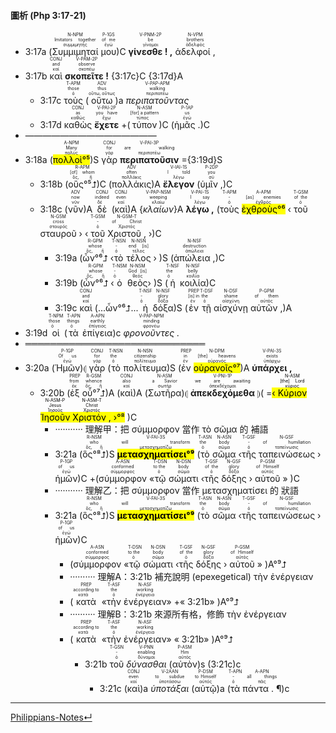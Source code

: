 #### 圖析 (Php 3:17-21)

- <rt>3:17a</rt> (<RUBY><ruby><ruby>Συμμιμηταί<rt>συμμιμητής</rt></ruby><rt>Imitators together</rt></ruby><rt>N-NPM</rt></RUBY> <RUBY><ruby><ruby>μου<rt>ἐγώ</rt></ruby><rt>of me</rt></ruby><rt>P-1GS</rt></RUBY>)C <RUBY><ruby><ruby><strong>γίνεσθε ! ,</strong><rt>γίνομαι</rt></ruby><rt>be</rt></ruby><rt>V-PNM-2P</rt></RUBY> <RUBY><ruby><ruby>ἀδελφοί ,<rt>ἀδελφός</rt></ruby><rt>brothers</rt></ruby><rt>N-VPM</rt></RUBY> 
- <rt>3:17b</rt> <RUBY><ruby><ruby>καὶ<rt>καί</rt></ruby><rt>and</rt></ruby><rt>CONJ</rt></RUBY> <RUBY><ruby><ruby><strong>σκοπεῖτε !</strong><rt>σκοπέω</rt></ruby><rt>observe</rt></ruby><rt>V-PAM-2P</rt></RUBY> {<rt>3:17c</rt>}C {<rt>3:17d</rt>}A
	- <rt>3:17c</rt> <RUBY><ruby><ruby>τοὺς<rt>ὁ</rt></ruby><rt>those</rt></ruby><rt>T-APM</rt></RUBY> (<RUBY><ruby><ruby>οὕτω<rt>οὕτω, οὕτως</rt></ruby><rt>thus</rt></ruby><rt>ADV</rt></RUBY>)a <RUBY><ruby><ruby><em>περιπατοῦντας</em><rt>περιπατέω</rt></ruby><rt>walking</rt></ruby><rt>V-PAP-APM</rt></RUBY>
	- <rt>3:17d</rt> <RUBY><ruby><ruby>καθὼς<rt>καθώς</rt></ruby><rt>as</rt></ruby><rt>CONJ</rt></RUBY> <RUBY><ruby><ruby><strong>ἔχετε</strong><rt>ἔχω</rt></ruby><rt>you have</rt></ruby><rt>V-PAI-2P</rt></RUBY> +(<RUBY><ruby><ruby>τύπον<rt>τύπος</rt></ruby><rt>[for] a pattern</rt></ruby><rt>N-ASM</rt></RUBY>)C (<RUBY><ruby><ruby>ἡμᾶς .<rt>ἐγώ</rt></ruby><rt>us</rt></ruby><rt>P-1AP</rt></RUBY>)C
- ———————————————
- <rt>3:18a</rt> (<RUBY><ruby><ruby><mark>πολλοὶ°⁵</mark><rt>πολύς</rt></ruby><rt>Many</rt></ruby><rt>A-NPM</rt></RUBY>)S <RUBY><ruby><ruby>γὰρ<rt>γάρ</rt></ruby><rt>for</rt></ruby><rt>CONJ</rt></RUBY> <RUBY><ruby><ruby><strong>περιπατοῦσιν</strong><rt>περιπατέω</rt></ruby><rt>are walking</rt></ruby><rt>V-PAI-3P</rt></RUBY> ={<rt>3:19d</rt>}S
	- <rt>3:18b</rt> (<RUBY><ruby><ruby>οὓς°⁵⮥<rt>ὅς, ἥ</rt></ruby><rt>[of] whom</rt></ruby><rt>R-APM</rt></RUBY>)C (<RUBY><ruby><ruby>πολλάκις<rt>πολλάκις</rt></ruby><rt>often</rt></ruby><rt>ADV</rt></RUBY>)A <RUBY><ruby><ruby><strong>ἔλεγον</strong><rt>λέγω</rt></ruby><rt>I told</rt></ruby><rt>V-IAI-1S</rt></RUBY> (<RUBY><ruby><ruby>ὑμῖν ,<rt>σύ</rt></ruby><rt>you</rt></ruby><rt>P-2DP</rt></RUBY>)C 
	- <rt>3:18c</rt> (<RUBY><ruby><ruby>νῦν<rt>νῦν</rt></ruby><rt>now</rt></ruby><rt>ADV</rt></RUBY>)A <RUBY><ruby><ruby>δὲ<rt>δέ</rt></ruby><rt>indeed</rt></ruby><rt>CONJ</rt></RUBY> (<RUBY><ruby><ruby>καὶ<rt>καί</rt></ruby><rt>even</rt></ruby><rt>CONJ</rt></RUBY>)A {<RUBY><ruby><ruby><em>κλαίων</em><rt>κλαίω</rt></ruby><rt>weeping</rt></ruby><rt>V-PAP-NSM</rt></RUBY>}A <RUBY><ruby><ruby><strong>λέγω ,</strong><rt>λέγω</rt></ruby><rt>I say</rt></ruby><rt>V-PAI-1S</rt></RUBY> (<RUBY><ruby><ruby>τοὺς<rt>ὁ</rt></ruby><rt>-</rt></ruby><rt>T-APM</rt></RUBY> <RUBY><ruby><ruby><mark>ἐχθροὺς°⁶</mark><rt>ἐχθρός</rt></ruby><rt>[as] enemies</rt></ruby><rt>A-APM</rt></RUBY> ‹ <RUBY><ruby><ruby>τοῦ<rt>ὁ</rt></ruby><rt>of the</rt></ruby><rt>T-GSM</rt></RUBY> <RUBY><ruby><ruby>σταυροῦ<rt>σταυρός</rt></ruby><rt>cross</rt></ruby><rt>N-GSM</rt></RUBY> › ‹ <RUBY><ruby><ruby>τοῦ<rt>ὁ</rt></ruby><rt>-</rt></ruby><rt>T-GSM</rt></RUBY> <RUBY><ruby><ruby>Χριστοῦ ,<rt>Χριστός</rt></ruby><rt>of Christ</rt></ruby><rt>N-GSM-T</rt></RUBY> ›)C
		- <rt>3:19a</rt> (<RUBY><ruby><ruby>ὧν°⁶⮥<rt>ὅς, ἥ</rt></ruby><rt>whose</rt></ruby><rt>R-GPM</rt></RUBY> ‹<RUBY><ruby><ruby>τὸ<rt>ὁ</rt></ruby><rt>-</rt></ruby><rt>T-NSN</rt></RUBY> <RUBY><ruby><ruby>τέλος<rt>τέλος</rt></ruby><rt>end [is]</rt></ruby><rt>N-NSN</rt></RUBY> › )S (<RUBY><ruby><ruby>ἀπώλεια ,<rt>ἀπώλεια</rt></ruby><rt>destruction</rt></ruby><rt>N-NSF</rt></RUBY>)C 
		- <rt>3:19b</rt> (<RUBY><ruby><ruby>ὧν°⁶⮥<rt>ὅς, ἥ</rt></ruby><rt>whose</rt></ruby><rt>R-GPM</rt></RUBY> ‹<RUBY><ruby><ruby>ὁ<rt>ὁ</rt></ruby><rt>-</rt></ruby><rt>T-NSM</rt></RUBY> <RUBY><ruby><ruby>θεὸς<rt>θεός</rt></ruby><rt>God [is]</rt></ruby><rt>N-NSM</rt></RUBY>› )S (<RUBY><ruby><ruby>ἡ<rt>ὁ</rt></ruby><rt>the</rt></ruby><rt>T-NSF</rt></RUBY> <RUBY><ruby><ruby>κοιλία<rt>κοιλία</rt></ruby><rt>belly</rt></ruby><rt>N-NSF</rt></RUBY>)C
		- <rt>3:19c</rt> <RUBY><ruby><ruby>καὶ<rt>καί</rt></ruby><rt>and</rt></ruby><rt>CONJ</rt></RUBY> (...ὧν°⁶⮥... <RUBY><ruby><ruby>ἡ<rt>ὁ</rt></ruby><rt>-</rt></ruby><rt>T-NSF</rt></RUBY> <RUBY><ruby><ruby>δόξα<rt>δόξα</rt></ruby><rt>glory</rt></ruby><rt>N-NSF</rt></RUBY>)S (<RUBY><ruby><ruby>ἐν<rt>ἐν</rt></ruby><rt>[is] in</rt></ruby><rt>PREP</rt></RUBY> <RUBY><ruby><ruby>τῇ<rt>ὁ</rt></ruby><rt>the</rt></ruby><rt>T-DSF</rt></RUBY> <RUBY><ruby><ruby>αἰσχύνῃ<rt>αἰσχύνη</rt></ruby><rt>shame</rt></ruby><rt>N-DSF</rt></RUBY> <RUBY><ruby><ruby>αὐτῶν ,<rt>αὐτός</rt></ruby><rt>of them</rt></ruby><rt>P-GPM</rt></RUBY>)A 
- <rt>3:19d</rt> <RUBY><ruby><ruby>οἱ<rt>ὁ</rt></ruby><rt>those</rt></ruby><rt>T-NPM</rt></RUBY> (<RUBY><ruby><ruby>τὰ<rt>ὁ</rt></ruby><rt>things</rt></ruby><rt>T-APN</rt></RUBY> <RUBY><ruby><ruby>ἐπίγεια<rt>ἐπίγειος</rt></ruby><rt>earthly</rt></ruby><rt>A-APN</rt></RUBY>)c <RUBY><ruby><ruby><em>φρονοῦντες .</em><rt>φρονέω</rt></ruby><rt>minding</rt></ruby><rt>V-PAP-NPM</rt></RUBY>
- ═════════════════════════════
- <rt>3:20a</rt> (<RUBY><ruby><ruby>Ἡμῶν<rt>ἐγώ</rt></ruby><rt>Of us</rt></ruby><rt>P-1GP</rt></RUBY>)⦇ <RUBY><ruby><ruby>γὰρ<rt>γάρ</rt></ruby><rt>for</rt></ruby><rt>CONJ</rt></RUBY> (<RUBY><ruby><ruby>τὸ<rt>ὁ</rt></ruby><rt>the</rt></ruby><rt>T-NSN</rt></RUBY> <RUBY><ruby><ruby>πολίτευμα<rt>πολίτευμα</rt></ruby><rt>citizenship</rt></ruby><rt>N-NSN</rt></RUBY>)S (<RUBY><ruby><ruby>ἐν<rt>ἐν</rt></ruby><rt>in</rt></ruby><rt>PREP</rt></RUBY> <RUBY><ruby><ruby><mark>οὐρανοῖς°⁷</mark><rt>οὐρανός</rt></ruby><rt>[the] heavens</rt></ruby><rt>N-DPM</rt></RUBY>)A <RUBY><ruby><ruby><strong>ὑπάρχει ,</strong><rt>ὑπάρχω</rt></ruby><rt>exists</rt></ruby><rt>V-PAI-3S</rt></RUBY> 
	- <rt>3:20b</rt> (<RUBY><ruby><ruby>ἐξ<rt>ἐκ</rt></ruby><rt>from</rt></ruby><rt>PREP</rt></RUBY> <RUBY><ruby><ruby>οὗ°⁷⮥<rt>ὅς, ἥ</rt></ruby><rt>whence</rt></ruby><rt>R-GSM</rt></RUBY>)A (<RUBY><ruby><ruby>καὶ<rt>καί</rt></ruby><rt>also</rt></ruby><rt>CONJ</rt></RUBY>)A (<RUBY><ruby><ruby>Σωτῆρα<rt>σωτήρ</rt></ruby><rt>a Savior</rt></ruby><rt>N-ASM</rt></RUBY>)⦇ <RUBY><ruby><ruby><strong>ἀπεκδεχόμεθα</strong><rt>ἀπεκδέχομαι</rt></ruby><rt>we are awaiting</rt></ruby><rt>V-PNI-1P</rt></RUBY> ⦈( =<mark>‹ <RUBY><ruby><ruby>Κύριον<rt>κύριος</rt></ruby><rt>[the] Lord</rt></ruby><rt>N-ASM</rt></RUBY> <RUBY><ruby><ruby>Ἰησοῦν<rt>Ἰησοῦς</rt></ruby><rt>Jesus</rt></ruby><rt>N-ASM-P</rt></RUBY> <RUBY><ruby><ruby>Χριστόν ,<rt>Χριστός</rt></ruby><rt>Christ</rt></ruby><rt>N-ASM-T</rt></RUBY> ›°⁸</mark> )C
		- ··········· 理解甲：把 σύμμορφον 當作 τὸ σῶμα 的 補語 
		- <rt>3:21a</rt> (<RUBY><ruby><ruby>ὃς°⁸⮥<rt>ὅς, ἥ</rt></ruby><rt>who</rt></ruby><rt>R-NSM</rt></RUBY>)S <RUBY><ruby><ruby><mark><strong>μετασχηματίσει°⁹</strong></mark><rt>μετασχηματίζω</rt></ruby><rt>will transform</rt></ruby><rt>V-FAI-3S</rt></RUBY> (<RUBY><ruby><ruby>τὸ<rt>ὁ</rt></ruby><rt>the</rt></ruby><rt>T-ASN</rt></RUBY> <RUBY><ruby><ruby>σῶμα<rt>σῶμα</rt></ruby><rt>body</rt></ruby><rt>N-ASN</rt></RUBY> ‹<RUBY><ruby><ruby>τῆς<rt>ὁ</rt></ruby><rt>-</rt></ruby><rt>T-GSF</rt></RUBY> <RUBY><ruby><ruby>ταπεινώσεως<rt>ταπείνωσις</rt></ruby><rt>of humiliation</rt></ruby><rt>N-GSF</rt></RUBY> › <RUBY><ruby><ruby>ἡμῶν<rt>ἐγώ</rt></ruby><rt>of us</rt></ruby><rt>P-1GP</rt></RUBY>)C +(<RUBY><ruby><ruby>σύμμορφον<rt>σύμμορφος</rt></ruby><rt>conformed</rt></ruby><rt>A-ASN</rt></RUBY> «<RUBY><ruby><ruby>τῷ<rt>ὁ</rt></ruby><rt>to the</rt></ruby><rt>T-DSN</rt></RUBY> <RUBY><ruby><ruby>σώματι<rt>σῶμα</rt></ruby><rt>body</rt></ruby><rt>N-DSN</rt></RUBY> ‹<RUBY><ruby><ruby>τῆς<rt>ὁ</rt></ruby><rt>of the</rt></ruby><rt>T-GSF</rt></RUBY> <RUBY><ruby><ruby>δόξης<rt>δόξα</rt></ruby><rt>glory</rt></ruby><rt>N-GSF</rt></RUBY> › <RUBY><ruby><ruby>αὐτοῦ<rt>αὐτός</rt></ruby><rt>of Himself</rt></ruby><rt>P-GSM</rt></RUBY> » )C 
		- ··········· 理解乙：把 σύμμορφον 當作 μετασχηματίσει 的 狀語 
		- <rt>3:21a</rt> (<RUBY><ruby><ruby>ὃς°⁸⮥<rt>ὅς, ἥ</rt></ruby><rt>who</rt></ruby><rt>R-NSM</rt></RUBY>)S <RUBY><ruby><ruby><mark><strong>μετασχηματίσει°⁹</strong></mark><rt>μετασχηματίζω</rt></ruby><rt>will transform</rt></ruby><rt>V-FAI-3S</rt></RUBY> (<RUBY><ruby><ruby>τὸ<rt>ὁ</rt></ruby><rt>the</rt></ruby><rt>T-ASN</rt></RUBY> <RUBY><ruby><ruby>σῶμα<rt>σῶμα</rt></ruby><rt>body</rt></ruby><rt>N-ASN</rt></RUBY> ‹<RUBY><ruby><ruby>τῆς<rt>ὁ</rt></ruby><rt>-</rt></ruby><rt>T-GSF</rt></RUBY> <RUBY><ruby><ruby>ταπεινώσεως<rt>ταπείνωσις</rt></ruby><rt>of humiliation</rt></ruby><rt>N-GSF</rt></RUBY> › <RUBY><ruby><ruby>ἡμῶν<rt>ἐγώ</rt></ruby><rt>of us</rt></ruby><rt>P-1GP</rt></RUBY>)C 
			- (<RUBY><ruby><ruby>σύμμορφον<rt>σύμμορφος</rt></ruby><rt>conformed</rt></ruby><rt>A-ASN</rt></RUBY> «<RUBY><ruby><ruby>τῷ<rt>ὁ</rt></ruby><rt>to the</rt></ruby><rt>T-DSN</rt></RUBY> <RUBY><ruby><ruby>σώματι<rt>σῶμα</rt></ruby><rt>body</rt></ruby><rt>N-DSN</rt></RUBY> ‹<RUBY><ruby><ruby>τῆς<rt>ὁ</rt></ruby><rt>of the</rt></ruby><rt>T-GSF</rt></RUBY> <RUBY><ruby><ruby>δόξης<rt>δόξα</rt></ruby><rt>glory</rt></ruby><rt>N-GSF</rt></RUBY> › <RUBY><ruby><ruby>αὐτοῦ<rt>αὐτός</rt></ruby><rt>of Himself</rt></ruby><rt>P-GSM</rt></RUBY> » )A°⁹⮥
			- ·········· 理解A：<rt>3:21b</rt> 補充說明 (epexegetical) τὴν ἐνέργειαν 
			- (<RUBY><ruby><ruby>κατὰ<rt>κατά</rt></ruby><rt>according to</rt></ruby><rt>PREP</rt></RUBY> «<RUBY><ruby><ruby>τὴν<rt>ὁ</rt></ruby><rt>the</rt></ruby><rt>T-ASF</rt></RUBY> <RUBY><ruby><ruby>ἐνέργειαν<rt>ἐνέργεια</rt></ruby><rt>working</rt></ruby><rt>N-ASF</rt></RUBY>» +« <rt>3:21b</rt>» )A°⁹⮥
			- ·········· 理解B：<rt>3:21b</rt> 來源所有格，修飾 τὴν ἐνέργειαν 
			- (<RUBY><ruby><ruby>κατὰ<rt>κατά</rt></ruby><rt>according to</rt></ruby><rt>PREP</rt></RUBY> «<RUBY><ruby><ruby>τὴν<rt>ὁ</rt></ruby><rt>the</rt></ruby><rt>T-ASF</rt></RUBY> <RUBY><ruby><ruby>ἐνέργειαν<rt>ἐνέργεια</rt></ruby><rt>working</rt></ruby><rt>N-ASF</rt></RUBY>» « <rt>3:21b</rt>» )A°⁹⮥
				- <rt>3:21b</rt> <RUBY><ruby><ruby>τοῦ<rt>ὁ</rt></ruby><rt>-</rt></ruby><rt>T-GSN</rt></RUBY> <RUBY><ruby><ruby><em>δύνασθαι</em><rt>δύναμαι</rt></ruby><rt>enabling</rt></ruby><rt>V-PNN</rt></RUBY> (<RUBY><ruby><ruby>αὐτὸν<rt>αὐτός</rt></ruby><rt>Him</rt></ruby><rt>P-ASM</rt></RUBY>)s  (<rt>3:21c</rt>)c
					- <rt>3:21c</rt> (<RUBY><ruby><ruby>καὶ<rt>καί</rt></ruby><rt>even</rt></ruby><rt>CONJ</rt></RUBY>)a <RUBY><ruby><ruby><em>ὑποτάξαι</em><rt>ὑποτάσσω</rt></ruby><rt>to subdue</rt></ruby><rt>V-2AAN</rt></RUBY> (<RUBY><ruby><ruby>αὑτῷ<rt>αὐτός</rt></ruby><rt>to Himself</rt></ruby><rt>P-DSM</rt></RUBY>)a (<RUBY><ruby><ruby>τὰ<rt>ὁ</rt></ruby><rt>-</rt></ruby><rt>T-APN</rt></RUBY> <RUBY><ruby><ruby>πάντα . ¶<rt>πᾶς</rt></ruby><rt>all things</rt></ruby><rt>A-APN</rt></RUBY>)c


---
[Philippians-Notes↵](Philippians-Notes.md)